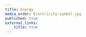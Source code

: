 ```yaml
---
title: Energy
media_order: Electricity-symbol.jpg
published: true
external_links:
    title: true
---
```


[](Electricity-symbol.jpg)